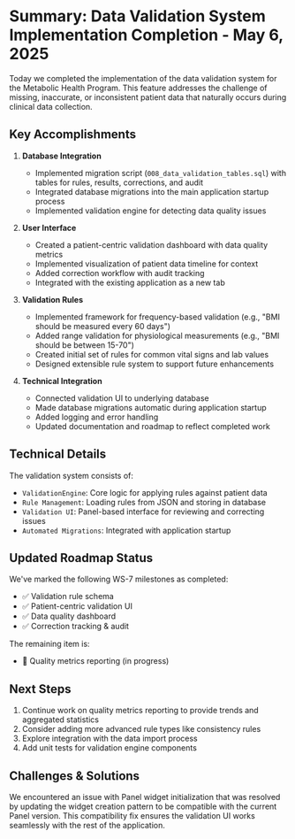 # Summary: Data Validation System Implementation Completion - May 6, 2025

Today we completed the implementation of the data validation system for the Metabolic Health Program. This feature addresses the challenge of missing, inaccurate, or inconsistent patient data that naturally occurs during clinical data collection.

## Key Accomplishments

1. **Database Integration**
   - Implemented migration script (`008_data_validation_tables.sql`) with tables for rules, results, corrections, and audit
   - Integrated database migrations into the main application startup process
   - Implemented validation engine for detecting data quality issues

2. **User Interface**
   - Created a patient-centric validation dashboard with data quality metrics
   - Implemented visualization of patient data timeline for context
   - Added correction workflow with audit tracking
   - Integrated with the existing application as a new tab

3. **Validation Rules**
   - Implemented framework for frequency-based validation (e.g., "BMI should be measured every 60 days")
   - Added range validation for physiological measurements (e.g., "BMI should be between 15-70")
   - Created initial set of rules for common vital signs and lab values
   - Designed extensible rule system to support future enhancements

4. **Technical Integration**
   - Connected validation UI to underlying database
   - Made database migrations automatic during application startup
   - Added logging and error handling
   - Updated documentation and roadmap to reflect completed work

## Technical Details

The validation system consists of:

- `ValidationEngine`: Core logic for applying rules against patient data
- `Rule Management`: Loading rules from JSON and storing in database
- `Validation UI`: Panel-based interface for reviewing and correcting issues
- `Automated Migrations`: Integrated with application startup

## Updated Roadmap Status

We've marked the following WS-7 milestones as completed:
- ✅ Validation rule schema
- ✅ Patient-centric validation UI
- ✅ Data quality dashboard
- ✅ Correction tracking & audit

The remaining item is:
- 🔄 Quality metrics reporting (in progress)

## Next Steps

1. Continue work on quality metrics reporting to provide trends and aggregated statistics
2. Consider adding more advanced rule types like consistency rules
3. Explore integration with the data import process
4. Add unit tests for validation engine components

## Challenges & Solutions

We encountered an issue with Panel widget initialization that was resolved by updating the widget creation pattern to be compatible with the current Panel version. This compatibility fix ensures the validation UI works seamlessly with the rest of the application. 